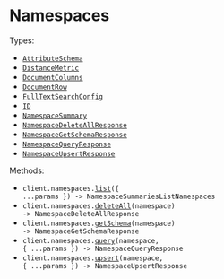 # Namespaces

Types:

- <code><a href="./src/resources/namespaces.ts">AttributeSchema</a></code>
- <code><a href="./src/resources/namespaces.ts">DistanceMetric</a></code>
- <code><a href="./src/resources/namespaces.ts">DocumentColumns</a></code>
- <code><a href="./src/resources/namespaces.ts">DocumentRow</a></code>
- <code><a href="./src/resources/namespaces.ts">FullTextSearchConfig</a></code>
- <code><a href="./src/resources/namespaces.ts">ID</a></code>
- <code><a href="./src/resources/namespaces.ts">NamespaceSummary</a></code>
- <code><a href="./src/resources/namespaces.ts">NamespaceDeleteAllResponse</a></code>
- <code><a href="./src/resources/namespaces.ts">NamespaceGetSchemaResponse</a></code>
- <code><a href="./src/resources/namespaces.ts">NamespaceQueryResponse</a></code>
- <code><a href="./src/resources/namespaces.ts">NamespaceUpsertResponse</a></code>

Methods:

- <code title="get /v1/namespaces">client.namespaces.<a href="./src/resources/namespaces.ts">list</a>({ ...params }) -> NamespaceSummariesListNamespaces</code>
- <code title="delete /v1/namespaces/{namespace}">client.namespaces.<a href="./src/resources/namespaces.ts">deleteAll</a>(namespace) -> NamespaceDeleteAllResponse</code>
- <code title="get /v1/namespaces/{namespace}/schema">client.namespaces.<a href="./src/resources/namespaces.ts">getSchema</a>(namespace) -> NamespaceGetSchemaResponse</code>
- <code title="post /v1/namespaces/{namespace}/query">client.namespaces.<a href="./src/resources/namespaces.ts">query</a>(namespace, { ...params }) -> NamespaceQueryResponse</code>
- <code title="post /v1/namespaces/{namespace}">client.namespaces.<a href="./src/resources/namespaces.ts">upsert</a>(namespace, { ...params }) -> NamespaceUpsertResponse</code>

